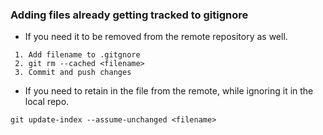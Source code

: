 ### Adding files already getting tracked to gitignore

* If you need it to be removed from the remote repository as well.

 ```
  1. Add filename to .gitgnore
  2. git rm --cached <filename>
  3. Commit and push changes
  ```
* If you need to retain in the file from the remote, while ignoring it in the local repo.
 
 ```
 git update-index --assume-unchanged <filename>
 ```
